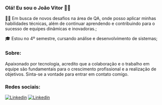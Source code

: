 ### Olá! Eu sou o João Vitor 👋🏽

👩‍💻 Em busca de novos desafios na área de QA, onde posso aplicar minhas habilidades técnicas, além de continuar aprendendo e contribuindo para o sucesso de equipes dinâmicas e inovadoras.;

🎓 Estou no 4º semestre, cursando análise e desenvolvimento de sistemas;

### Sobre:
Apaixonado por tecnologia, acredito que a colaboração e o trabalho em equipe são fundamentais para o crescimento profissional e a realização de objetivos. Sinta-se a vontade para entrar em contato comigo.

### Redes sociais: 

[![Linkedin](https://img.shields.io/badge/LinkedIn-0077B5?style=for-the-badge&logo=linkedin&logoColor=white)](https://www.linkedin.com/in/jo%C3%A3o-vitor-ferrer-do-nascimento-10bb68226/) [![Linkedin](https://img.shields.io/badge/TikTok-000000?style=for-the-badge&logo=tiktok&logoColor=white/)](htpps://https://www.tiktok.com/@devjvferrer)



